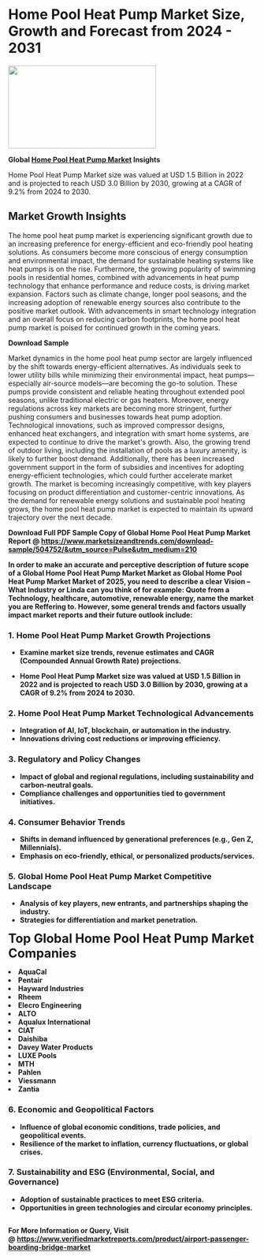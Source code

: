 <H1>Home Pool Heat Pump Market Size, Growth and Forecast from 2024 - 2031</H1><img class="aligncenter size-medium wp-image-584254" src="https://thirdeyenews.in/wp-content/uploads/2024/09/Global-Market-Research-300x168.jpeg" alt="" width="300" height="168" /><p><strong>Global&nbsp;<a href="https://www.marketsizeandtrends.com/download-sample/504752/&amp;utm_source=Pulse&amp;utm_medium=210">Home Pool Heat Pump Market</a> Insights</strong></p><p>Home Pool Heat Pump Market size was valued at USD 1.5 Billion in 2022 and is projected to reach USD 3.0 Billion by 2030, growing at a CAGR of 9.2% from 2024 to 2030.</p><p><h2>Market Growth Insights</h2> <p>The home pool heat pump market is experiencing significant growth due to an increasing preference for energy-efficient and eco-friendly pool heating solutions. As consumers become more conscious of energy consumption and environmental impact, the demand for sustainable heating systems like heat pumps is on the rise. Furthermore, the growing popularity of swimming pools in residential homes, combined with advancements in heat pump technology that enhance performance and reduce costs, is driving market expansion. Factors such as climate change, longer pool seasons, and the increasing adoption of renewable energy sources also contribute to the positive market outlook. With advancements in smart technology integration and an overall focus on reducing carbon footprints, the home pool heat pump market is poised for continued growth in the coming years.</p> <p><strong>Download Sample</strong></p> <p>Market dynamics in the home pool heat pump sector are largely influenced by the shift towards energy-efficient alternatives. As individuals seek to lower utility bills while minimizing their environmental impact, heat pumps—especially air-source models—are becoming the go-to solution. These pumps provide consistent and reliable heating throughout extended pool seasons, unlike traditional electric or gas heaters. Moreover, energy regulations across key markets are becoming more stringent, further pushing consumers and businesses towards heat pump adoption. Technological innovations, such as improved compressor designs, enhanced heat exchangers, and integration with smart home systems, are expected to continue to drive the market's growth. Also, the growing trend of outdoor living, including the installation of pools as a luxury amenity, is likely to further boost demand. Additionally, there has been increased government support in the form of subsidies and incentives for adopting energy-efficient technologies, which could further accelerate market growth. The market is becoming increasingly competitive, with key players focusing on product differentiation and customer-centric innovations. As the demand for renewable energy solutions and sustainable pool heating grows, the home pool heat pump market is expected to maintain its upward trajectory over the next decade.</p> <p><strong></p><p><span class=""><strong>Download Full PDF Sample Copy of Global Home Pool Heat Pump Market Report</strong> @ <a href="https://www.marketsizeandtrends.com/download-sample/504752/&amp;utm_source=Pulse&amp;utm_medium=210" target="_blank">https://www.marketsizeandtrends.com/download-sample/504752/&amp;utm_source=Pulse&amp;utm_medium=210</a></span></p><p>In order to make an accurate and perceptive description of future scope of a Global&nbsp;Home Pool Heat Pump Market Market as Global&nbsp;Home Pool Heat Pump Market Market of 2025, you need to describe a clear Vision &ndash; What Industry or Linda can you think of for example: Quote from a Technology, healthcare, automotive, renewable energy, name the market you are Reffering to. However, some general trends and factors usually impact market reports and their future outlook include:</p><h3>1.&nbsp;<strong>Home Pool Heat Pump Market Growth Projections</strong></h3><ul><li>Examine market size trends, revenue estimates and CAGR (Compounded Annual Growth Rate) projections.</li><li><p>Home Pool Heat Pump Market size was valued at USD 1.5 Billion in 2022 and is projected to reach USD 3.0 Billion by 2030, growing at a CAGR of 9.2% from 2024 to 2030.</p></li></ul><h3>2.&nbsp;<strong>Home Pool Heat Pump Market Technological Advancements</strong></h3><ul><li>Integration of AI, IoT, blockchain, or automation in the industry.</li><li>Innovations driving cost reductions or improving efficiency.</li></ul><h3>3.&nbsp;<strong>Regulatory and Policy Changes</strong></h3><ul><li>Impact of global and regional regulations, including sustainability and carbon-neutral goals.</li><li>Compliance challenges and opportunities tied to government initiatives.</li></ul><h3>4.&nbsp;<strong>Consumer Behavior Trends</strong></h3><ul><li>Shifts in demand influenced by generational preferences (e.g., Gen Z, Millennials).</li><li>Emphasis on eco-friendly, ethical, or personalized products/services.</li></ul><h3>5.&nbsp;<strong>Global Home Pool Heat Pump Market Competitive Landscape</strong></h3><ul><li>Analysis of key players, new entrants, and partnerships shaping the industry.</li><li>Strategies for differentiation and market penetration.</li></ul><p data-pm-slice="1 1 []"><span style="color: inherit; font-family: inherit; font-size: 25px;">Top Global Home Pool Heat Pump Market Companies</span></p><div class="" data-test-id=""><p><li>AquaCal</li><li> Pentair</li><li> Hayward Industries</li><li> Rheem</li><li> Elecro Engineering</li><li> ALTO</li><li> Aqualux International</li><li> CIAT</li><li> Daishiba</li><li> Davey Water Products</li><li> LUXE Pools</li><li> MTH</li><li> Pahlen</li><li> Viessmann</li><li> Zantia</li></p></div><h3>6.&nbsp;<strong>Economic and Geopolitical Factors</strong></h3><ul><li>Influence of global economic conditions, trade policies, and geopolitical events.</li><li>Resilience of the market to inflation, currency fluctuations, or global crises.</li></ul><h3>7.&nbsp;<strong>Sustainability and ESG (Environmental, Social, and Governance)</strong></h3><ul><li>Adoption of sustainable practices to meet ESG criteria.</li><li>Opportunities in green technologies and circular economy principles.</li></ul><h2><strong style="font-size: 14px;">For More Information or Query, Visit @&nbsp;</strong><a style="background-color: #ffffff; font-size: 14px;" href="https://www.marketsizeandtrends.com/report/home-pool-heat-pump-market/" target="_blank">https://www.verifiedmarketreports.com/product/airport-passenger-boarding-bridge-market</a></h2>
